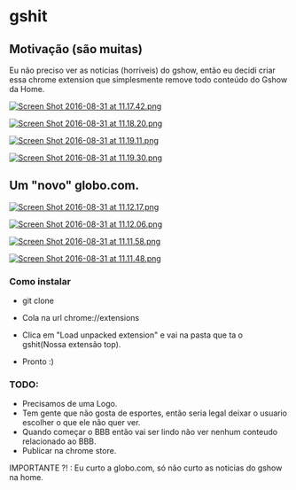 # gshit

## Motivação (são muitas)

Eu não preciso ver as noticias (horriveis) do gshow, então eu decidi criar essa chrome extension que simplesmente remove todo conteúdo do Gshow da Home.

[![Screen Shot 2016-08-31 at 11.17.42.png](https://s18.postimg.org/4kk3o09kp/Screen_Shot_2016_08_31_at_11_17_42.png)](https://postimg.org/image/ncvyrl5yt/)

[![Screen Shot 2016-08-31 at 11.18.20.png](https://s21.postimg.org/g9ga0z987/Screen_Shot_2016_08_31_at_11_18_20.png)](https://postimg.org/image/j3jfefbeb/)

[![Screen Shot 2016-08-31 at 11.19.11.png](https://s9.postimg.org/ot01im55b/Screen_Shot_2016_08_31_at_11_19_11.png)](https://postimg.org/image/5b5e2o87f/)

[![Screen Shot 2016-08-31 at 11.19.30.png](https://s13.postimg.org/h194eretz/Screen_Shot_2016_08_31_at_11_19_30.png)](https://postimg.org/image/it239ny6r/)



## Um "novo" globo.com.

  [![Screen Shot 2016-08-31 at 11.12.17.png](https://s22.postimg.org/h2hq3kphd/Screen_Shot_2016_08_31_at_11_12_17.png)](https://postimg.org/image/b1k16i2v1/)
  
 [![Screen Shot 2016-08-31 at 11.12.06.png](https://s13.postimg.org/och2xo28n/Screen_Shot_2016_08_31_at_11_12_06.png)](https://postimg.org/image/zc2a99snn/)
 
 [![Screen Shot 2016-08-31 at 11.11.58.png](https://s18.postimg.org/wp1n0t1dl/Screen_Shot_2016_08_31_at_11_11_58.png)](https://postimg.org/image/hgbpn17p1/)
 
 [![Screen Shot 2016-08-31 at 11.11.48.png](https://s21.postimg.org/w3a85p9br/Screen_Shot_2016_08_31_at_11_11_48.png)](https://postimg.org/image/9rcfcba7n/)
 
 
### Como instalar

- git clone 
  
- Cola na url chrome://extensions
  
- Clica em "Load unpacked extension" e vai na pasta que ta o gshit(Nossa extensão top).
  
- Pronto :)

### TODO:

  - Precisamos de uma Logo.
  - Tem gente que não gosta de esportes, então seria legal deixar o usuario escolher o que ele não quer ver.
  - Quando começar o BBB então vai ser lindo não ver nenhum conteudo relacionado ao BBB.
  - Publicar na chrome store.
  

IMPORTANTE ?! : Eu curto a globo.com, só não curto as noticias do gshow na home.
  

